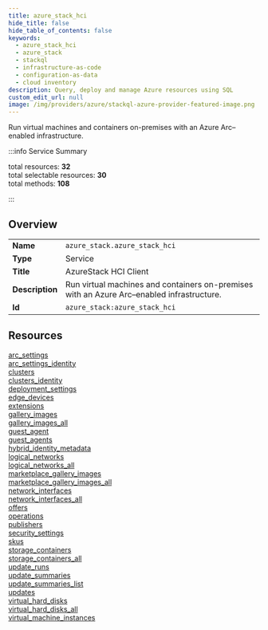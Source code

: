 ```yaml
---
title: azure_stack_hci
hide_title: false
hide_table_of_contents: false
keywords:
  - azure_stack_hci
  - azure_stack
  - stackql
  - infrastructure-as-code
  - configuration-as-data
  - cloud inventory
description: Query, deploy and manage Azure resources using SQL
custom_edit_url: null
image: /img/providers/azure/stackql-azure-provider-featured-image.png
---
```


Run virtual machines and containers on-premises with an Azure Arc–enabled infrastructure.  
    
:::info Service Summary

<div class="row">
<div class="providerDocColumn">
<span>total resources:&nbsp;<b>32</b></span><br />
<span>total selectable resources:&nbsp;<b>30</b></span><br />
<span>total methods:&nbsp;<b>108</b></span><br />
</div>
</div>

:::

## Overview
<table><tbody>
<tr><td><b>Name</b></td><td><code>azure_stack.azure_stack_hci</code></td></tr>
<tr><td><b>Type</b></td><td>Service</td></tr>
<tr><td><b>Title</b></td><td>AzureStack HCI Client</td></tr>
<tr><td><b>Description</b></td><td>Run virtual machines and containers on-premises with an Azure Arc–enabled infrastructure.</td></tr>
<tr><td><b>Id</b></td><td><code>azure_stack:azure_stack_hci</code></td></tr>
</tbody></table>

## Resources
<div class="row">
<div class="providerDocColumn">
<a href="/providers/azure_stack/azure_stack_hci/arc_settings/">arc_settings</a><br />
<a href="/providers/azure_stack/azure_stack_hci/arc_settings_identity/">arc_settings_identity</a><br />
<a href="/providers/azure_stack/azure_stack_hci/clusters/">clusters</a><br />
<a href="/providers/azure_stack/azure_stack_hci/clusters_identity/">clusters_identity</a><br />
<a href="/providers/azure_stack/azure_stack_hci/deployment_settings/">deployment_settings</a><br />
<a href="/providers/azure_stack/azure_stack_hci/edge_devices/">edge_devices</a><br />
<a href="/providers/azure_stack/azure_stack_hci/extensions/">extensions</a><br />
<a href="/providers/azure_stack/azure_stack_hci/gallery_images/">gallery_images</a><br />
<a href="/providers/azure_stack/azure_stack_hci/gallery_images_all/">gallery_images_all</a><br />
<a href="/providers/azure_stack/azure_stack_hci/guest_agent/">guest_agent</a><br />
<a href="/providers/azure_stack/azure_stack_hci/guest_agents/">guest_agents</a><br />
<a href="/providers/azure_stack/azure_stack_hci/hybrid_identity_metadata/">hybrid_identity_metadata</a><br />
<a href="/providers/azure_stack/azure_stack_hci/logical_networks/">logical_networks</a><br />
<a href="/providers/azure_stack/azure_stack_hci/logical_networks_all/">logical_networks_all</a><br />
<a href="/providers/azure_stack/azure_stack_hci/marketplace_gallery_images/">marketplace_gallery_images</a><br />
<a href="/providers/azure_stack/azure_stack_hci/marketplace_gallery_images_all/">marketplace_gallery_images_all</a><br />
</div>
<div class="providerDocColumn">
<a href="/providers/azure_stack/azure_stack_hci/network_interfaces/">network_interfaces</a><br />
<a href="/providers/azure_stack/azure_stack_hci/network_interfaces_all/">network_interfaces_all</a><br />
<a href="/providers/azure_stack/azure_stack_hci/offers/">offers</a><br />
<a href="/providers/azure_stack/azure_stack_hci/operations/">operations</a><br />
<a href="/providers/azure_stack/azure_stack_hci/publishers/">publishers</a><br />
<a href="/providers/azure_stack/azure_stack_hci/security_settings/">security_settings</a><br />
<a href="/providers/azure_stack/azure_stack_hci/skus/">skus</a><br />
<a href="/providers/azure_stack/azure_stack_hci/storage_containers/">storage_containers</a><br />
<a href="/providers/azure_stack/azure_stack_hci/storage_containers_all/">storage_containers_all</a><br />
<a href="/providers/azure_stack/azure_stack_hci/update_runs/">update_runs</a><br />
<a href="/providers/azure_stack/azure_stack_hci/update_summaries/">update_summaries</a><br />
<a href="/providers/azure_stack/azure_stack_hci/update_summaries_list/">update_summaries_list</a><br />
<a href="/providers/azure_stack/azure_stack_hci/updates/">updates</a><br />
<a href="/providers/azure_stack/azure_stack_hci/virtual_hard_disks/">virtual_hard_disks</a><br />
<a href="/providers/azure_stack/azure_stack_hci/virtual_hard_disks_all/">virtual_hard_disks_all</a><br />
<a href="/providers/azure_stack/azure_stack_hci/virtual_machine_instances/">virtual_machine_instances</a><br />
</div>
</div>
